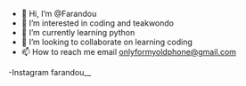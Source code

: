- 👋 Hi, I’m @Farandou
- 👀 I’m interested in coding and teakwondo
- 🌱 I’m currently learning python
- 💞️ I’m looking to collaborate on learning coding
- 📫 How to reach me email onlyformyoldphone@gmail.com

-Instagram farandou__

<!---
Farandou/Farandou is a ✨ special ✨ repository because its `README.md` (this file) appears on your GitHub profile.
You can click the Preview link to take a look at your changes.
--->
